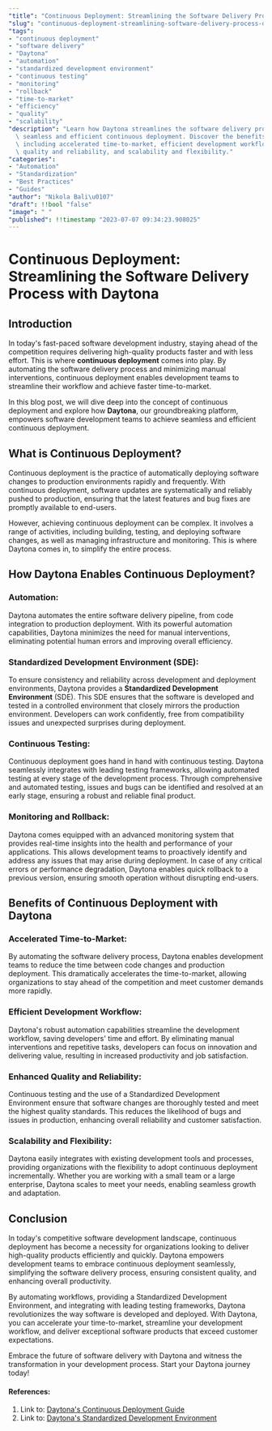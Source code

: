 ```yaml
---
"title": "Continuous Deployment: Streamlining the Software Delivery Process with Daytona"
"slug": "continuous-deployment-streamlining-software-delivery-process-daytona"
"tags":
- "continuous deployment"
- "software delivery"
- "Daytona"
- "automation"
- "standardized development environment"
- "continuous testing"
- "monitoring"
- "rollback"
- "time-to-market"
- "efficiency"
- "quality"
- "scalability"
"description": "Learn how Daytona streamlines the software delivery process and enables\
  \ seamless and efficient continuous deployment. Discover the benefits of using Daytona,\
  \ including accelerated time-to-market, efficient development workflow, enhanced\
  \ quality and reliability, and scalability and flexibility."
"categories":
- "Automation"
- "Standardization"
- "Best Practices"
- "Guides"
"author": "Nikola Bali\u0107"
"draft": !!bool "false"
"image": " "
"published": !!timestamp "2023-07-07 09:34:23.908025"
---
```

# Continuous Deployment: Streamlining the Software Delivery Process with Daytona

## Introduction

In today's fast-paced software development industry, staying ahead of the competition requires delivering high-quality products faster and with less effort. This is where **continuous deployment** comes into play. By automating the software delivery process and minimizing manual interventions, continuous deployment enables development teams to streamline their workflow and achieve faster time-to-market.

In this blog post, we will dive deep into the concept of continuous deployment and explore how **Daytona**, our groundbreaking platform, empowers software development teams to achieve seamless and efficient continuous deployment.

## What is Continuous Deployment?

Continuous deployment is the practice of automatically deploying software changes to production environments rapidly and frequently. With continuous deployment, software updates are systematically and reliably pushed to production, ensuring that the latest features and bug fixes are promptly available to end-users.

However, achieving continuous deployment can be complex. It involves a range of activities, including building, testing, and deploying software changes, as well as managing infrastructure and monitoring. This is where Daytona comes in, to simplify the entire process.

## How Daytona Enables Continuous Deployment?

### Automation: 
Daytona automates the entire software delivery pipeline, from code integration to production deployment. With its powerful automation capabilities, Daytona minimizes the need for manual interventions, eliminating potential human errors and improving overall efficiency.

### Standardized Development Environment (SDE): 
To ensure consistency and reliability across development and deployment environments, Daytona provides a **Standardized Development Environment** (SDE). This SDE ensures that the software is developed and tested in a controlled environment that closely mirrors the production environment. Developers can work confidently, free from compatibility issues and unexpected surprises during deployment.

### Continuous Testing:
Continuous deployment goes hand in hand with continuous testing. Daytona seamlessly integrates with leading testing frameworks, allowing automated testing at every stage of the development process. Through comprehensive and automated testing, issues and bugs can be identified and resolved at an early stage, ensuring a robust and reliable final product.

### Monitoring and Rollback:
Daytona comes equipped with an advanced monitoring system that provides real-time insights into the health and performance of your applications. This allows development teams to proactively identify and address any issues that may arise during deployment. In case of any critical errors or performance degradation, Daytona enables quick rollback to a previous version, ensuring smooth operation without disrupting end-users.

## Benefits of Continuous Deployment with Daytona

### Accelerated Time-to-Market:
By automating the software delivery process, Daytona enables development teams to reduce the time between code changes and production deployment. This dramatically accelerates the time-to-market, allowing organizations to stay ahead of the competition and meet customer demands more rapidly.

### Efficient Development Workflow:
Daytona's robust automation capabilities streamline the development workflow, saving developers' time and effort. By eliminating manual interventions and repetitive tasks, developers can focus on innovation and delivering value, resulting in increased productivity and job satisfaction.

### Enhanced Quality and Reliability:
Continuous testing and the use of a Standardized Development Environment ensure that software changes are thoroughly tested and meet the highest quality standards. This reduces the likelihood of bugs and issues in production, enhancing overall reliability and customer satisfaction.

### Scalability and Flexibility:
Daytona easily integrates with existing development tools and processes, providing organizations with the flexibility to adopt continuous deployment incrementally. Whether you are working with a small team or a large enterprise, Daytona scales to meet your needs, enabling seamless growth and adaptation.

## Conclusion

In today's competitive software development landscape, continuous deployment has become a necessity for organizations looking to deliver high-quality products efficiently and quickly. Daytona empowers development teams to embrace continuous deployment seamlessly, simplifying the software delivery process, ensuring consistent quality, and enhancing overall productivity.

By automating workflows, providing a Standardized Development Environment, and integrating with leading testing frameworks, Daytona revolutionizes the way software is developed and deployed. With Daytona, you can accelerate your time-to-market, streamline your development workflow, and deliver exceptional software products that exceed customer expectations.

Embrace the future of software delivery with Daytona and witness the transformation in your development process. Start your Daytona journey today!

#### References:
1. Link to: [Daytona's Continuous Deployment Guide](https://www.daytona.com/guide/continuous-deployment)
2. Link to: [Daytona's Standardized Development Environment](https://www.daytona.com/sde)